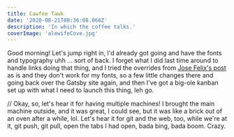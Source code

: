 ```yaml
---
title: Cawfee Tawk
date: '2020-08-21T08:36:08.066Z'
description: 'In which the coffee talks.'
coverImage: 'alewifeCove.jpg'
---
```


Good morning! Let's jump right in, I'd already got going and have the fonts and typography uhh ... sort of back. I forget what I did last time around to handle links doing that thing, and I tried the overrides from [Jose Felix's post](https://dev.to/joserfelix/how-to-make-a-static-blog-with-next-js-2bd6) as is and they don't work for my fonts, so a few little changes there and going back over the Gatsby site again, and then I've got a big-ole kanban set up with what I need to launch this thing, leh go.

// Okay, so, let's hear it for having multiple machines! I brought the main machine outside, and it was great, I could see, but it was like a brick out of an oven after a while, lol. Let's hear it for git and the web, too, while we're at it, git push, git pull, open the tabs I had open, bada bing, bada boom. Crazy.
